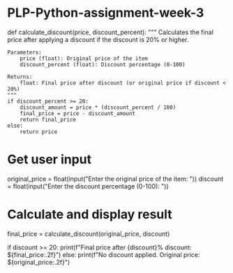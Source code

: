 # PLP-Python-assignment-week-3
def calculate_discount(price, discount_percent):
    """
    Calculates the final price after applying a discount if the discount is 20% or higher.
    
    Parameters:
        price (float): Original price of the item
        discount_percent (float): Discount percentage (0-100)
        
    Returns:
        float: Final price after discount (or original price if discount < 20%)
    """
    if discount_percent >= 20:
        discount_amount = price * (discount_percent / 100)
        final_price = price - discount_amount
        return final_price
    else:
        return price

# Get user input
original_price = float(input("Enter the original price of the item: "))
discount = float(input("Enter the discount percentage (0-100): "))

# Calculate and display result
final_price = calculate_discount(original_price, discount)

if discount >= 20:
    print(f"Final price after {discount}% discount: ${final_price:.2f}")
else:
    print(f"No discount applied. Original price: ${original_price:.2f}")
